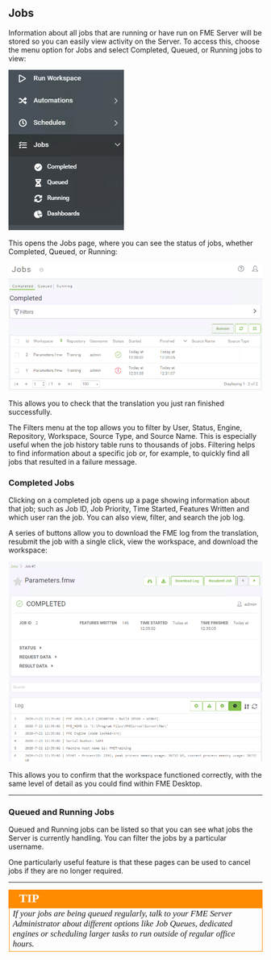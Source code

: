 ## Jobs ##

Information about all jobs that are running or have run on FME Server will be stored so you can easily view activity on the Server. To access this,  choose the menu option for Jobs and select Completed, Queued, or Running jobs to view:

![](./Images/Img1.030.JobsHistory.png)

This opens the Jobs page, where you can see the status of jobs, whether Completed, Queued, or Running:

![](./Images/Img1.031.JobsListing.png)

This allows you to check that the translation you just ran finished successfully.

The Filters menu at the top allows you to filter by User, Status, Engine, Repository, Workspace, Source Type, and Source Name. This is especially useful when the job history table runs to thousands of jobs. Filtering helps to find information about a specific job or, for example, to quickly find all jobs that resulted in a failure message.

### Completed Jobs ###

Clicking on a completed job opens up a page showing information about that job; such as Job ID, Job Priority, Time Started, Features Written and which user ran the job. You can also view, filter, and search the job log.

A series of buttons allow you to download the FME log from the translation, resubmit the job with a single click, view the workspace, and download the workspace:

![](./Images/Img1.032.JobSummaryMenu.png)

This allows you to confirm that the workspace functioned correctly, with the same level of detail as you could find within FME Desktop.

---

### Queued and Running Jobs ###

Queued and Running jobs can be listed so that you can see what jobs the Server is currently handling. You can filter the jobs by a particular username.

One particularly useful feature is that these pages can be used to cancel jobs if they are no longer required.

---

<!--Tip Section-->

<table style="border-spacing: 0px">
<tr>
<td style="vertical-align:middle;background-color:darkorange;border: 2px solid darkorange">
<i class="fa fa-info-circle fa-lg fa-pull-left fa-fw" style="color:white;padding-right: 12px;vertical-align:text-top"></i>
<span style="color:white;font-size:x-large;font-weight: bold;font-family:serif">TIP</span>
</td>
</tr>

<tr>
<td style="border: 1px solid darkorange">
<span style="font-family:serif; font-style:italic; font-size:larger">
If your jobs are being queued regularly, talk to your FME Server Administrator about different options like Job Queues, dedicated engines or scheduling larger tasks to run outside of regular office hours.
</span>
</td>
</tr>
</table>
